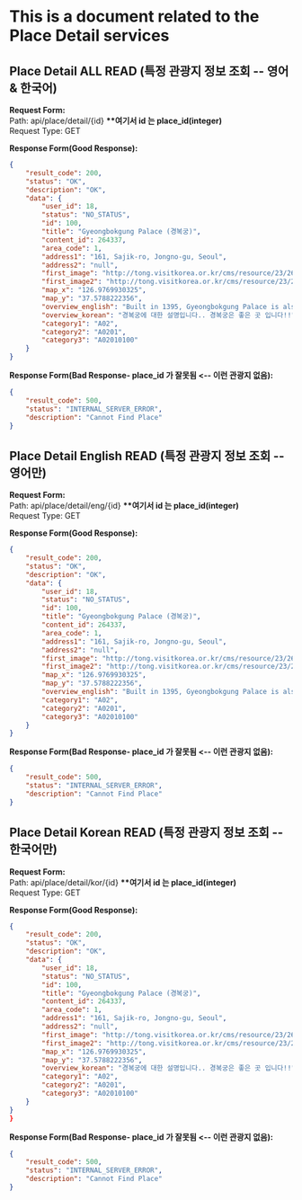 # This is a document related to the Place Detail services

## Place Detail ALL READ (특정 관광지 정보 조회 -- 영어 & 한국어)
__Request Form:__   
Path: api/place/detail/{id} __**여기서 id 는 place_id(integer)__   
Request Type: GET   
   
  
__Response Form(Good Response):__
```json
{
    "result_code": 200,
    "status": "OK",
    "description": "OK",
    "data": {
        "user_id": 18,
        "status": "NO_STATUS",
        "id": 100,
        "title": "Gyeongbokgung Palace (경복궁)",
        "content_id": 264337,
        "area_code": 1,
        "address1": "161, Sajik-ro, Jongno-gu, Seoul",
        "address2": "null",
        "first_image": "http://tong.visitkorea.or.kr/cms/resource/23/2678623_image2_1.jpg",
        "first_image2": "http://tong.visitkorea.or.kr/cms/resource/23/2678623_image3_1.jpg",
        "map_x": "126.9769930325",
        "map_y": "37.5788222356",
        "overview_english": "Built in 1395, Gyeongbokgung Palace is also commonly referred to as the Northern Palace because its location is furthest north when compared to the neighboring palaces of Changdeokgung (Eastern Palace) and Gyeonghuigung (Western Palace) Palace. Gyeongbokgung Palace is arguably the most beautiful, and remains the largest of all five palaces.    The premises were once destroyed by fire during the Imjin War (1592-1598). However, all of the palace buildings were later restored under the leadership of Heungseondaewongun during the reign of King Gojong (1852-1919).       Remarkably, the most representative edifices of the Joseon dynasty, Gyeonghoeru Pavilion and the pond around Hyangwonjeong Pavillion have remained relatively intact. The raised dias and stone markers of Geunjeongjeon showcase the representative art style of their time.      The National Palace Museum of Korea is located south of Heungnyemun Gate, and the National Folk Museum is located on the eastern side of Hyangwonjeong Pavillion.",
        "overview_korean": "경복궁에 대한 설명입니다.. 경복궁은 좋은 곳 입니다!!",
        "category1": "A02",
        "category2": "A0201",
        "category3": "A02010100"
    }
}
```

__Response Form(Bad Response- place_id 가 잘못됨 <-- 이런 관광지 없음):__
```json
{
    "result_code": 500,
    "status": "INTERNAL_SERVER_ERROR",
    "description": "Cannot Find Place"
}
```

## Place Detail English READ (특정 관광지 정보 조회 -- 영어만)
__Request Form:__   
Path: api/place/detail/eng/{id} __**여기서 id 는 place_id(integer)__   
Request Type: GET   
   
  
__Response Form(Good Response):__
```json
{
    "result_code": 200,
    "status": "OK",
    "description": "OK",
    "data": {
        "user_id": 18,
        "status": "NO_STATUS",
        "id": 100,
        "title": "Gyeongbokgung Palace (경복궁)",
        "content_id": 264337,
        "area_code": 1,
        "address1": "161, Sajik-ro, Jongno-gu, Seoul",
        "address2": "null",
        "first_image": "http://tong.visitkorea.or.kr/cms/resource/23/2678623_image2_1.jpg",
        "first_image2": "http://tong.visitkorea.or.kr/cms/resource/23/2678623_image3_1.jpg",
        "map_x": "126.9769930325",
        "map_y": "37.5788222356",
        "overview_english": "Built in 1395, Gyeongbokgung Palace is also commonly referred to as the Northern Palace because its location is furthest north when compared to the neighboring palaces of Changdeokgung (Eastern Palace) and Gyeonghuigung (Western Palace) Palace. Gyeongbokgung Palace is arguably the most beautiful, and remains the largest of all five palaces.    The premises were once destroyed by fire during the Imjin War (1592-1598). However, all of the palace buildings were later restored under the leadership of Heungseondaewongun during the reign of King Gojong (1852-1919).       Remarkably, the most representative edifices of the Joseon dynasty, Gyeonghoeru Pavilion and the pond around Hyangwonjeong Pavillion have remained relatively intact. The raised dias and stone markers of Geunjeongjeon showcase the representative art style of their time.      The National Palace Museum of Korea is located south of Heungnyemun Gate, and the National Folk Museum is located on the eastern side of Hyangwonjeong Pavillion.",
        "category1": "A02",
        "category2": "A0201",
        "category3": "A02010100"
    }
}
```

__Response Form(Bad Response- place_id 가 잘못됨 <-- 이런 관광지 없음):__
```json
{
    "result_code": 500,
    "status": "INTERNAL_SERVER_ERROR",
    "description": "Cannot Find Place"
}
```

## Place Detail Korean READ (특정 관광지 정보 조회 -- 한국어만)
__Request Form:__   
Path: api/place/detail/kor/{id} __**여기서 id 는 place_id(integer)__   
Request Type: GET   
   
  
__Response Form(Good Response):__
```json
{
    "result_code": 200,
    "status": "OK",
    "description": "OK",
    "data": {
        "user_id": 18,
        "status": "NO_STATUS",
        "id": 100,
        "title": "Gyeongbokgung Palace (경복궁)",
        "content_id": 264337,
        "area_code": 1,
        "address1": "161, Sajik-ro, Jongno-gu, Seoul",
        "address2": "null",
        "first_image": "http://tong.visitkorea.or.kr/cms/resource/23/2678623_image2_1.jpg",
        "first_image2": "http://tong.visitkorea.or.kr/cms/resource/23/2678623_image3_1.jpg",
        "map_x": "126.9769930325",
        "map_y": "37.5788222356",
        "overview_korean": "경복궁에 대한 설명입니다.. 경복궁은 좋은 곳 입니다!!",
        "category1": "A02",
        "category2": "A0201",
        "category3": "A02010100"
    }
}
}
```

__Response Form(Bad Response- place_id 가 잘못됨 <-- 이런 관광지 없음):__
```json
{
    "result_code": 500,
    "status": "INTERNAL_SERVER_ERROR",
    "description": "Cannot Find Place"
}
```

